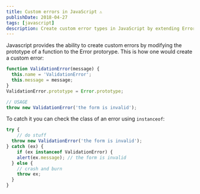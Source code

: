 ```yaml
---
title: Custom errors in JavaScript ⚠️
publishDate: 2018-04-27
tags: [javascript]
description: Create custom error types in JavaScript by extending Error prototype for better error handling.
---
```


Javascript provides the ability to create custom errors by modifying the prototype of a function to the Error protorype. This is how one would create a custom error:

```javascript
function ValidationError(message) { 
  this.name = 'ValidationError'; 
  this.message = message; 
}
ValidationError.prototype = Error.prototype;

// USAGE
throw new ValidationError('the form is invalid');
```

To catch it you can check the class of an error using 
`instanceof`:

```javascript
try {
	// do stuff
  throw new ValidationError('the form is invalid');
} catch (ex) {
	if (ex instanceof ValidationError) {
  	alert(ex.message); // the form is invalid
  } else {
  	// crash and burn
  	throw ex;
  }
}
```
